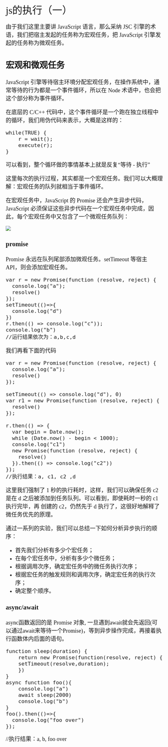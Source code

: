<font face="微软雅黑" size="4" >
<font size="6">js的执行（一）</font>

由于我们这里主要讲 JavaScript 语言，那么采纳 JSC 引擎的术语，我们把宿主发起的任务称为宏观任务，把 JavaScript 引擎发起的任务称为微观任务。

## 宏观和微观任务

JavaScript 引擎等待宿主环境分配宏观任务，在操作系统中，通常等待的行为都是一个事件循环，所以在 Node 术语中，也会把这个部分称为事件循环。

在底层的 C/C++ 代码中，这个事件循环是一个跑在独立线程中的循环，我们用伪代码来表示，大概是这样的：

	
	while(TRUE) {
	    r = wait();
	    execute(r);
	}

可以看到，整个循环做的事情基本上就是反复“等待 - 执行”  

这里每次的执行过程，其实都是一个宏观任务。我们可以大概理解：宏观任务的队列就相当于事件循环。

在宏观任务中，JavaScript 的 Promise 还会产生异步代码，JavaScript 必须保证这些异步代码在一个宏观任务中完成，因此，每个宏观任务中又包含了一个微观任务队列：


![](https://static001.geekbang.org/resource/image/16/65/16f70a9a51a65d5302166b0d78414d65.jpg)

### promise
Promise 永远在队列尾部添加微观任务。setTimeout 等宿主 API，则会添加宏观任务。


    var r = new Promise(function (resolve, reject) {
      console.log("a");
      resolve()
    });
    setTimeout(()=>{
      console.log("d")
    })
    r.then(() => console.log("c"));
    console.log("b")
    //运行结果依次为：a,b,c,d

我们再看下面的代码

    var r = new Promise(function (resolve, reject) {
      console.log("a");
      resolve()
    });

    setTimeout(() => console.log("d"), 0)
    var r1 = new Promise(function (resolve, reject) {
      resolve()
    });

    r.then(() => {
      var begin = Date.now();
      while (Date.now() - begin < 1000);
      console.log("c1")
      new Promise(function (resolve, reject) {
        resolve()
      }).then(() => console.log("c2"))
    });
    //执行结果：a, c1, c2 ,d

这里我们强制了 1 秒的执行耗时，这样，我们可以确保任务 c2 是在 d 之后被添加到任务队列。可以看到，即使耗时一秒的 c1 执行完毕，再 创建的 c2，仍然先于 d 执行了，这很好地解释了微任务优先的原理。

通过一系列的实验，我们可以总结一下如何分析异步执行的顺序：

- 首先我们分析有多少个宏任务；
- 在每个宏任务中，分析有多少个微任务；
- 根据调用次序，确定宏任务中的微任务执行次序；
- 根据宏任务的触发规则和调用次序，确定宏任务的执行次序；
- 确定整个顺序。

### async/await

async函数返回的是 Promise 对象, 一旦遇到await就会先返回(可以通过await来等待一个Promise)，等到异步操作完成，再接着执行函数体内后面的语句。

	function sleep(duration) {
        return new Promise(function(resolve, reject) {
        setTimeout(resolve,duration);
        })
    }
    async function foo(){
        console.log("a")
        await sleep(2000)
        console.log("b")
    }
    foo().then(()=>{
      console.log("foo over")
    });
   //执行结果：a, b, foo over
</font>
